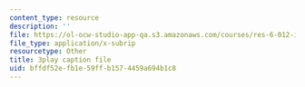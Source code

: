 ```yaml
---
content_type: resource
description: ''
file: https://ol-ocw-studio-app-qa.s3.amazonaws.com/courses/res-6-012-introduction-to-probability-spring-2018/bffdf52efb1e59ffb1574459a694b1c8_pA83XtLeVig.vtt
file_type: application/x-subrip
resourcetype: Other
title: 3play caption file
uid: bffdf52e-fb1e-59ff-b157-4459a694b1c8
---
```


